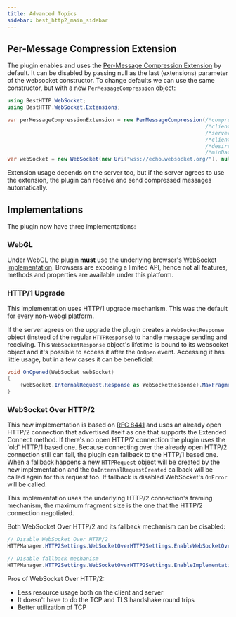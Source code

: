 ```yaml
---
title: Advanced Topics
sidebar: best_http2_main_sidebar
---
```


## Per-Message Compression Extension

The plugin enables and uses the [Per-Message Compression Extension](https://tools.ietf.org/html/rfc7692) by default. It can be disabled by passing null as the last (extensions) parameter of the websocket constructor.
To change defaults we can use the same constructor, but with a new `PerMessageCompression` object:

```csharp
using BestHTTP.WebSocket;
using BestHTTP.WebSocket.Extensions;

var perMessageCompressionExtension = new PerMessageCompression(/*compression level: */           BestHTTP.Decompression.Zlib.CompressionLevel.Default,
                                                               /*clientNoContextTakeover: */     false,
                                                               /*serverNoContextTakeover: */     false,
                                                               /*clientMaxWindowBits: */         BestHTTP.Decompression.Zlib.ZlibConstants.WindowBitsMax,
                                                               /*desiredServerMaxWindowBits: */  BestHTTP.Decompression.Zlib.ZlibConstants.WindowBitsMax,
                                                               /*minDatalengthToCompress: */     PerMessageCompression.MinDataLengthToCompressDefault);
var webSocket = new WebSocket(new Uri("wss://echo.websocket.org/"), null, null, perMessageCompressionExtension);
```

Extension usage depends on the server too, but if the server agrees to use the extension, the plugin can receive and send compressed messages automatically.

## Implementations

The plugin now have three implementations:

### WebGL

Under WebGL the plugin **must** use the underlying browser's [WebSocket implementation](https://developer.mozilla.org/en-US/docs/Web/API/WebSocket). Browsers are exposing a limited API, hence not all features, methods and properties are available under this platform.

### HTTP/1 Upgrade

This implementation uses HTTP/1 upgrade mechanism. This was the default for every non-webgl platform.

If the server agrees on the upgrade the plugin creates a `WebSocketResponse` object (instead of the regular `HTTPResponse`) to handle message sending and receiving. This `WebSocketResponse` object's lifetime is bound to its websocket object and it's possible to access it after the `OnOpen` event. Accessing it has little usage, but in a few cases it can be beneficial:
```csharp
void OnOpened(WebSocket webSocket)
{
    (webSocket.InternalRequest.Response as WebSocketResponse).MaxFragmentSize = 16 * 1024;
}
```

### WebSocket Over HTTP/2

This new implementation is based on [RFC 8441](https://tools.ietf.org/html/rfc8441) and uses an already open HTTP/2 connection that advertised itself as one that supports the Extended Connect method.
If there's no open HTTP/2 connection the plugin uses the 'old' HTTP/1 based one. Because connecting over the already open HTTP/2 connection still can fail, the plugin can fallback to the HTTP/1 based one. When a fallback happens a new `HTTPRequest` object will be created by the new implementation and the `OnInternalRequestCreated` callback will be called again for this request too. 
If fallback is disabled WebSocket's `OnError` will be called.

This implementation uses the underlying HTTP/2 connection's framing mechanism, the maximum fragment size is the one that the HTTP/2 connection negotiated. 

Both WebSocket Over HTTP/2 and its fallback mechanism can be disabled:

```csharp
// Disable WebSocket Over HTTP/2
HTTPManager.HTTP2Settings.WebSocketOverHTTP2Settings.EnableWebSocketOverHTTP2 = false;

// Disable fallback mechanism
HTTPManager.HTTP2Settings.WebSocketOverHTTP2Settings.EnableImplementationFallback = false;
```

Pros of WebSocket Over HTTP/2:

- Less resource usage both on the client and server
- It doesn't have to do the TCP and TLS handshake round trips
- Better utilization of TCP